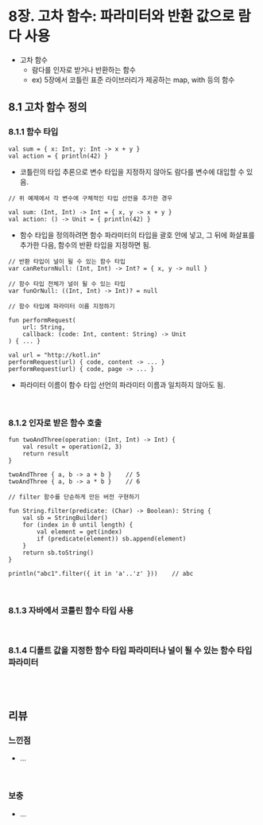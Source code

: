 # **8장. 고차 함수: 파라미터와 반환 값으로 람다 사용**

- 고차 함수
  - 람다를 인자로 받거나 반환하는 함수
  - ex) 5장에서 코틀린 표준 라이브러리가 제공하는 map, with 등의 함수

## **8.1 고차 함수 정의**

### **8.1.1 함수 타입**

```
val sum = { x: Int, y: Int -> x + y }
val action = { println(42) }
```

- 코틀린의 타입 추론으로 변수 타입을 지정하지 않아도 람다를 변수에 대입할 수 있음.

```
// 위 예제에서 각 변수에 구체적인 타입 선언을 추가한 경우

val sum: (Int, Int) -> Int = { x, y -> x + y }
val action: () -> Unit = { println(42) }
```

- 함수 타입을 정의하려면 함수 파라미터의 타입을 괄호 안에 넣고, 그 뒤에 화살표를 추가한 다음, 함수의 반환 타입을 지정하면 됨.

```
// 반환 타입이 널이 될 수 있는 함수 타입
var canReturnNull: (Int, Int) -> Int? = { x, y -> null }

// 함수 타입 전체가 널이 될 수 있는 타입
var funOrNull: ((Int, Int) -> Int)? = null
```

```
// 함수 타입에 파라미터 이름 지정하기

fun performRequest(
    url: String,
    callback: (code: Int, content: String) -> Unit
) { ... }

val url = "http://kotl.in"
performRequest(url) { code, content -> ... }
performRequest(url) { code, page -> ... }
```

- 파라미터 이름이 함수 타입 선언의 파라미터 이름과 일치하지 않아도 됨.

<br>

### **8.1.2 인자로 받은 함수 호출**

```
fun twoAndThree(operation: (Int, Int) -> Int) {
    val result = operation(2, 3)
    return result
}

twoAndThree { a, b -> a + b }    // 5
twoAndThree { a, b -> a * b }    // 6
```

```
// filter 함수를 단순하게 만든 버전 구현하기

fun String.filter(predicate: (Char) -> Boolean): String {
    val sb = StringBuilder()
    for (index in 0 until length) {
        val element = get(index)
        if (predicate(element)) sb.append(element)
    }
    return sb.toString()
}

println("abc1".filter({ it in 'a'..'z' }))    // abc
```

<br>

### **8.1.3 자바에서 코틀린 함수 타입 사용**

<br>

### **8.1.4 디폴트 값을 지정한 함수 타입 파라미터나 널이 될 수 있는 함수 타입 파라미터**

<br>
<br>

## **리뷰**

### **느낀점**

- ...

<br>

### **보충**

- ...
